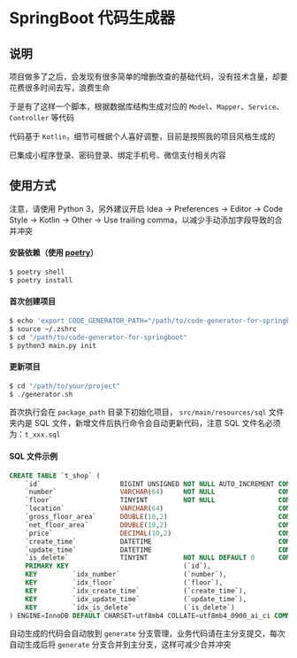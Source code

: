 # SpringBoot 代码生成器

## 说明

项目做多了之后，会发现有很多简单的增删改查的基础代码，没有技术含量，却要花费很多时间去写，浪费生命

于是有了这样一个脚本，根据数据库结构生成对应的 `Model`、`Mapper`、`Service`、`Controller` 等代码

代码基于 `Kotlin`，细节可根据个人喜好调整，目前是按照我的项目风格生成的

已集成小程序登录、密码登录、绑定手机号、微信支付相关内容

## 使用方式

注意，请使用 Python 3，另外建议开启 Idea -> Preferences -> Editor -> Code Style -> Kotlin -> Other -> Use trailing comma，以减少手动添加字段导致的合并冲突

#### 安装依赖（使用 [poetry](https://python-poetry.org/docs/)）

```bash
$ poetry shell
$ poetry install
```

#### 首次创建项目

```bash
$ echo 'export CODE_GENERATOR_PATH="/path/to/code-generator-for-springboot"' >> ~/.zshrc
$ source ~/.zshrc
$ cd "/path/to/code-generator-for-springboot"
$ python3 main.py init
```

#### 更新项目

```bash
$ cd "/path/to/your/project"
$ ./generator.sh
```

首次执行会在 `package_path` 目录下初始化项目， `src/main/resources/sql` 文件夹内是 SQL 文件，新增文件后执行命令会自动更新代码，注意 SQL 文件名必须为：`t_xxx.sql`

#### SQL 文件示例

```sql
CREATE TABLE `t_shop` (
    `id`                    BIGINT UNSIGNED NOT NULL AUTO_INCREMENT COMMENT '主键',
    `number`                VARCHAR(64)     NOT NULL                COMMENT '编号',
    `floor`                 TINYINT         NOT NULL                COMMENT '楼层',
    `location`              VARCHAR(64)                             COMMENT '位置',
    `gross_floor_area`      DOUBLE(10,2)                            COMMENT '建筑面积(单位:㎡)',
    `net_floor_area`        DOUBLE(10,2)                            COMMENT '使用面积(单位:㎡)',
    `price`                 DECIMAL(10,2)                           COMMENT '单价(单位:元)',
    `create_time`           DATETIME                                COMMENT '创建时间',
    `update_time`           DATETIME                                COMMENT '更新时间',
    `is_delete`             TINYINT         NOT NULL DEFAULT 0      COMMENT '是否删除(0:否, 1:是)',
    PRIMARY KEY                             (`id`),
    KEY         `idx_number`                (`number`),
    KEY         `idx_floor`                 (`floor`),
    KEY         `idx_create_time`           (`create_time`),
    KEY         `idx_update_time`           (`update_time`),
    KEY         `idx_is_delete`             (`is_delete`)
) ENGINE=InnoDB DEFAULT CHARSET=utf8mb4 COLLATE=utf8mb4_0900_ai_ci COMMENT='商铺';
```

自动生成的代码会自动放到 `generate` 分支管理，业务代码请在主分支提交，每次自动生成后将 `generate` 分支合并到主分支，这样可减少合并冲突
